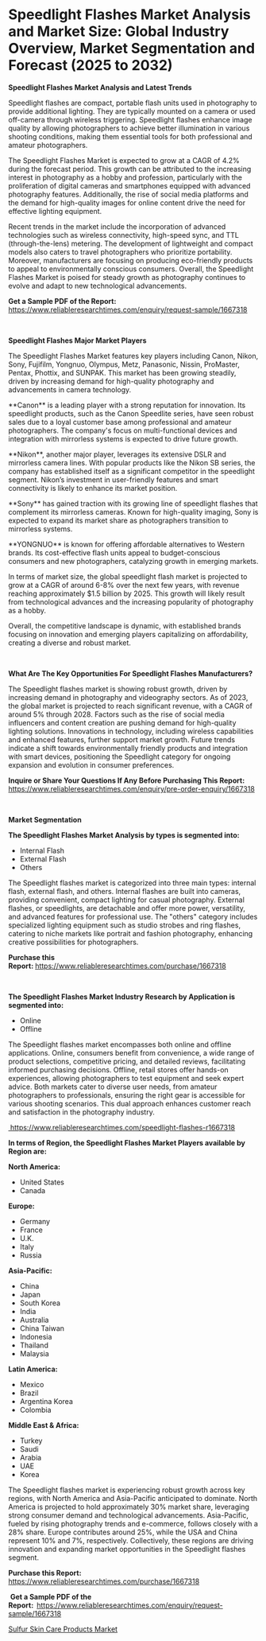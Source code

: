 <p><h1>Speedlight Flashes Market Analysis and Market Size: Global Industry Overview, Market Segmentation and Forecast (2025 to 2032)</h1></p><p><strong>Speedlight Flashes Market Analysis and Latest Trends</strong></p>
<p><p>Speedlight flashes are compact, portable flash units used in photography to provide additional lighting. They are typically mounted on a camera or used off-camera through wireless triggering. Speedlight flashes enhance image quality by allowing photographers to achieve better illumination in various shooting conditions, making them essential tools for both professional and amateur photographers.</p><p>The Speedlight Flashes Market is expected to grow at a CAGR of 4.2% during the forecast period. This growth can be attributed to the increasing interest in photography as a hobby and profession, particularly with the proliferation of digital cameras and smartphones equipped with advanced photography features. Additionally, the rise of social media platforms and the demand for high-quality images for online content drive the need for effective lighting equipment.</p><p>Recent trends in the market include the incorporation of advanced technologies such as wireless connectivity, high-speed sync, and TTL (through-the-lens) metering. The development of lightweight and compact models also caters to travel photographers who prioritize portability. Moreover, manufacturers are focusing on producing eco-friendly products to appeal to environmentally conscious consumers. Overall, the Speedlight Flashes Market is poised for steady growth as photography continues to evolve and adapt to new technological advancements.</p></p>
<p><strong>Get a Sample PDF of the Report:&nbsp;</strong> <a href="https://www.reliableresearchtimes.com/enquiry/request-sample/1667318?utm_campaign=2387&utm_medium=2&utm_source=Github&utm_content=ia&utm_term=08022025&utm_id=speedlight-flashes">https://www.reliableresearchtimes.com/enquiry/request-sample/1667318</a></p>
<p>&nbsp;</p>
<p><strong>Speedlight Flashes Major Market Players</strong></p>
<p><p>The Speedlight Flashes Market features key players including Canon, Nikon, Sony, Fujifilm, Yongnuo, Olympus, Metz, Panasonic, Nissin, ProMaster, Pentax, Phottix, and SUNPAK. This market has been growing steadily, driven by increasing demand for high-quality photography and advancements in camera technology.</p><p>**Canon** is a leading player with a strong reputation for innovation. Its speedlight products, such as the Canon Speedlite series, have seen robust sales due to a loyal customer base among professional and amateur photographers. The company's focus on multi-functional devices and integration with mirrorless systems is expected to drive future growth.</p><p>**Nikon**, another major player, leverages its extensive DSLR and mirrorless camera lines. With popular products like the Nikon SB series, the company has established itself as a significant competitor in the speedlight segment. Nikon’s investment in user-friendly features and smart connectivity is likely to enhance its market position.</p><p>**Sony** has gained traction with its growing line of speedlight flashes that complement its mirrorless cameras. Known for high-quality imaging, Sony is expected to expand its market share as photographers transition to mirrorless systems.</p><p>**YONGNUO** is known for offering affordable alternatives to Western brands. Its cost-effective flash units appeal to budget-conscious consumers and new photographers, catalyzing growth in emerging markets.</p><p>In terms of market size, the global speedlight flash market is projected to grow at a CAGR of around 6-8% over the next few years, with revenue reaching approximately $1.5 billion by 2025. This growth will likely result from technological advances and the increasing popularity of photography as a hobby.</p><p>Overall, the competitive landscape is dynamic, with established brands focusing on innovation and emerging players capitalizing on affordability, creating a diverse and robust market.</p></p>
<p>&nbsp;</p>
<p><strong>What Are The Key Opportunities For Speedlight Flashes Manufacturers?</strong></p>
<p><p>The Speedlight flashes market is showing robust growth, driven by increasing demand in photography and videography sectors. As of 2023, the global market is projected to reach significant revenue, with a CAGR of around 5% through 2028. Factors such as the rise of social media influencers and content creation are pushing demand for high-quality lighting solutions. Innovations in technology, including wireless capabilities and enhanced features, further support market growth. Future trends indicate a shift towards environmentally friendly products and integration with smart devices, positioning the Speedlight category for ongoing expansion and evolution in consumer preferences.</p></p>
<p><strong>Inquire or Share Your Questions If Any Before Purchasing This Report:</strong> <a href="https://www.reliableresearchtimes.com/enquiry/pre-order-enquiry/1667318?utm_campaign=2387&utm_medium=2&utm_source=Github&utm_content=ia&utm_term=08022025&utm_id=speedlight-flashes">https://www.reliableresearchtimes.com/enquiry/pre-order-enquiry/1667318</a></p>
<p>&nbsp;</p>
<p><strong>Market Segmentation</strong></p>
<p><strong>The Speedlight Flashes Market Analysis by types is segmented into:</strong></p>
<p><ul><li>Internal Flash</li><li>External Flash</li><li>Others</li></ul></p>
<p><p>The Speedlight flashes market is categorized into three main types: internal flash, external flash, and others. Internal flashes are built into cameras, providing convenient, compact lighting for casual photography. External flashes, or speedlights, are detachable and offer more power, versatility, and advanced features for professional use. The "others" category includes specialized lighting equipment such as studio strobes and ring flashes, catering to niche markets like portrait and fashion photography, enhancing creative possibilities for photographers.</p></p>
<p><strong>Purchase this Report:&nbsp;</strong><a href="https://www.reliableresearchtimes.com/purchase/1667318?utm_campaign=2387&utm_medium=2&utm_source=Github&utm_content=ia&utm_term=08022025&utm_id=speedlight-flashes">https://www.reliableresearchtimes.com/purchase/1667318</a></p>
<p>&nbsp;</p>
<p><strong>The Speedlight Flashes Market Industry Research by Application is segmented into:</strong></p>
<p><ul><li>Online</li><li>Offline</li></ul></p>
<p><p>The Speedlight flashes market encompasses both online and offline applications. Online, consumers benefit from convenience, a wide range of product selections, competitive pricing, and detailed reviews, facilitating informed purchasing decisions. Offline, retail stores offer hands-on experiences, allowing photographers to test equipment and seek expert advice. Both markets cater to diverse user needs, from amateur photographers to professionals, ensuring the right gear is accessible for various shooting scenarios. This dual approach enhances customer reach and satisfaction in the photography industry.</p></p>
<p><a href="https://www.reliableresearchtimes.com/speedlight-flashes-r1667318?utm_campaign=2387&utm_medium=2&utm_source=Github&utm_content=ia&utm_term=08022025&utm_id=speedlight-flashes">&nbsp;https://www.reliableresearchtimes.com/speedlight-flashes-r1667318</a></p>
<p><strong>In terms of Region, the Speedlight Flashes Market Players available by Region are:</strong></p>
<p>
    <p> <strong> North America: </strong>
        <ul>
            <li>United States</li>
            <li>Canada</li>
        </ul>
        </p> 
    <p> <strong> Europe: </strong>
        <ul>
            <li>Germany</li>
            <li>France</li>
            <li>U.K.</li>
            <li>Italy</li>
            <li>Russia</li>
        </ul>
        </p> 
    <p> <strong> Asia-Pacific: </strong>
        <ul>
            <li>China</li>
            <li>Japan</li>
            <li>South Korea</li>
            <li>India</li>
            <li>Australia</li>
            <li>China Taiwan</li>
            <li>Indonesia</li>
            <li>Thailand</li>
            <li>Malaysia</li>
        </ul>
        </p> 
    <p> <strong> Latin America: </strong>
        <ul>
            <li>Mexico</li>
            <li>Brazil</li>
            <li>Argentina Korea</li>
            <li>Colombia</li>
        </ul>
        </p> 
    <p> <strong> Middle East & Africa: </strong>
        <ul>
            <li>Turkey</li>
            <li>Saudi</li>
            <li>Arabia</li>
            <li>UAE</li>
            <li>Korea</li>
        </ul>
    </p>
    </p>
<p><p>The Speedlight flashes market is experiencing robust growth across key regions, with North America and Asia-Pacific anticipated to dominate. North America is projected to hold approximately 30% market share, leveraging strong consumer demand and technological advancements. Asia-Pacific, fueled by rising photography trends and e-commerce, follows closely with a 28% share. Europe contributes around 25%, while the USA and China represent 10% and 7%, respectively. Collectively, these regions are driving innovation and expanding market opportunities in the Speedlight flashes segment.</p></p>
<p><strong>Purchase this Report: </strong><a href="https://www.reliableresearchtimes.com/purchase/1667318?utm_campaign=2387&utm_medium=2&utm_source=Github&utm_content=ia&utm_term=08022025&utm_id=speedlight-flashes">https://www.reliableresearchtimes.com/purchase/1667318</a></p>
<p>&nbsp;<strong>Get a Sample PDF of the Report:&nbsp;&nbsp;</strong><a href="https://www.reliableresearchtimes.com/enquiry/request-sample/1667318?utm_campaign=2387&utm_medium=2&utm_source=Github&utm_content=ia&utm_term=08022025&utm_id=speedlight-flashes">https://www.reliableresearchtimes.com/enquiry/request-sample/1667318</a></p>
<p><strong></strong></p>
<p><p><a href="https://github.com/xanaanenkaly/Market-Research-Report-List-1/blob/main/sulfur-skin-care-products-market.md?utm_campaign=2387&utm_medium=2&utm_source=Github&utm_content=ia&utm_term=08022025&utm_id=speedlight-flashes">Sulfur Skin Care Products Market</a></p></p>